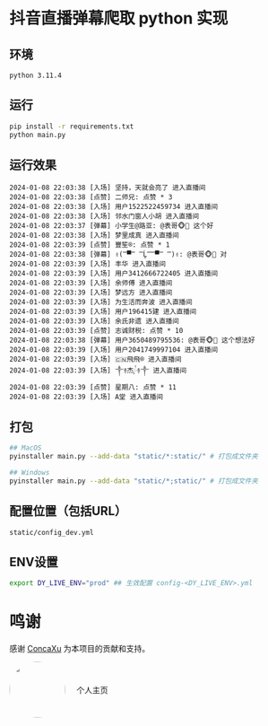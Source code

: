 # 抖音直播弹幕爬取 python 实现

## 环境

```
python 3.11.4
```

## 运行

```bash
pip install -r requirements.txt
python main.py
```

## 运行效果

```
2024-01-08 22:03:38 [入场] 坚持，天就会亮了 进入直播间
2024-01-08 22:03:38 [点赞] 二师兄: 点赞 * 3
2024-01-08 22:03:38 [入场] 用户1522522459734 进入直播间
2024-01-08 22:03:38 [入场] 邻水门窗人小胡 进入直播间
2024-01-08 22:03:37 [弹幕] 小学生@路亚: @表哥🐵🦅 这个好
2024-01-08 22:03:38 [入场] 梦里成真 进入直播间
2024-01-08 22:03:39 [点赞] 豐笙®: 点赞 * 1
2024-01-08 22:03:38 [弹幕] ✌(̿▀̿ ̿Ĺ̯̿̿▀̿ ̿)✌: @表哥🐵🦅 对
2024-01-08 22:03:39 [入场] 丰华 进入直播间
2024-01-08 22:03:39 [入场] 用户3412666722405 进入直播间
2024-01-08 22:03:39 [入场] 余师傅 进入直播间
2024-01-08 22:03:39 [入场] 梦远方 进入直播间
2024-01-08 22:03:39 [入场] 为生活而奔波 进入直播间
2024-01-08 22:03:39 [入场] 用户196415建 进入直播间
2024-01-08 22:03:39 [入场] 余氏非遗 进入直播间
2024-01-08 22:03:39 [点赞] 志诚财税: 点赞 * 10
2024-01-08 22:03:38 [弹幕] 用户3650489795536: @表哥🐵🦅 这个想法好
2024-01-08 22:03:39 [入场] 用户2041749997104 进入直播间
2024-01-08 22:03:39 [入场] 🇨🇳飛飛® 进入直播间
2024-01-08 22:03:39 [入场] ༒࿈杰༙྇࿈༒ 进入直播间
2024-01-08 22:03:39 [点赞] 星期八: 点赞 * 11
2024-01-08 22:03:39 [入场] A堂 进入直播间
```

## 打包

```bash
## MacOS
pyinstaller main.py --add-data "static/*:static/" # 打包成文件夹

## Windows
pyinstaller main.py --add-data "static/*;static/" # 打包成文件夹
```

## 配置位置（包括URL）

```
static/config_dev.yml 
```

## ENV设置

```bash
export DY_LIVE_ENV="prod" ## 生效配置 config-<DY_LIVE_ENV>.yml
```

# 鸣谢

感谢 [ConcaXu](https://github.com/ConcaXu) 为本项目的贡献和支持。

<div style="display: flex; align-items: center;">
  <a href="https://github.com/ConcaXu" target="_blank"><img src="https://avatars.githubusercontent.com/u/71932317?s=400&u=83d5623cc2765fe5ff750187329448f1efc2b506&v=4" width="100" height="100" style="border-radius: 50%; margin-right: 20px;"></a>
  <a align="right">个人主页 <a href='https://github.com/ConcaXu'] .</p>
</div>
